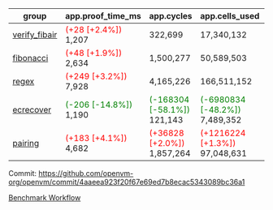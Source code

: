 | group | app.proof_time_ms | app.cycles | app.cells_used | leaf.proof_time_ms | leaf.cycles | leaf.cells_used |
| -- | -- | -- | -- | -- | -- | -- |
| [verify_fibair](https://github.com/openvm-org/openvm/blob/benchmark-results/benchmarks-pr/1646/verify_fibair-4aaeea923f20f67e69ed7b8ecac5343089bc36a1.md) |<span style='color: red'>(+28 [+2.4%])</span> 1,207 |  322,699 |  17,340,132 |- | - | - |
| [fibonacci](https://github.com/openvm-org/openvm/blob/benchmark-results/benchmarks-pr/1646/fibonacci-4aaeea923f20f67e69ed7b8ecac5343089bc36a1.md) |<span style='color: red'>(+48 [+1.9%])</span> 2,634 |  1,500,277 |  50,589,503 |- | - | - |
| [regex](https://github.com/openvm-org/openvm/blob/benchmark-results/benchmarks-pr/1646/regex-4aaeea923f20f67e69ed7b8ecac5343089bc36a1.md) |<span style='color: red'>(+249 [+3.2%])</span> 7,928 |  4,165,226 |  166,511,152 |- | - | - |
| [ecrecover](https://github.com/openvm-org/openvm/blob/benchmark-results/benchmarks-pr/1646/ecrecover-4aaeea923f20f67e69ed7b8ecac5343089bc36a1.md) |<span style='color: green'>(-206 [-14.8%])</span> 1,190 | <span style='color: green'>(-168304 [-58.1%])</span> 121,143 | <span style='color: green'>(-6980834 [-48.2%])</span> 7,489,352 |- | - | - |
| [pairing](https://github.com/openvm-org/openvm/blob/benchmark-results/benchmarks-pr/1646/pairing-4aaeea923f20f67e69ed7b8ecac5343089bc36a1.md) |<span style='color: red'>(+183 [+4.1%])</span> 4,682 | <span style='color: red'>(+36828 [+2.0%])</span> 1,857,264 | <span style='color: red'>(+1216224 [+1.3%])</span> 97,048,631 |- | - | - |


Commit: https://github.com/openvm-org/openvm/commit/4aaeea923f20f67e69ed7b8ecac5343089bc36a1

[Benchmark Workflow](https://github.com/openvm-org/openvm/actions/runs/15438331285)

